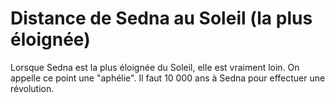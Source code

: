 # Distance de Sedna au Soleil (la plus éloignée)

Lorsque Sedna est la plus éloignée du Soleil, elle est vraiment loin. On appelle
ce point une "aphélie". Il faut 10 000 ans à Sedna pour effectuer une
révolution.
